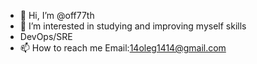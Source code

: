 - 👋 Hi, I’m @off77th
- 👀 I’m interested in studying and improving myself skills
- DevOps/SRE
- 📫 How to reach me 
Email:14oleg1414@gmail.com

<!---
off77th/off77th is a ✨ special ✨ repository because its `README.md` (this file) appears on your GitHub profile.
You can click the Preview link to take a look at your changes.
--->
